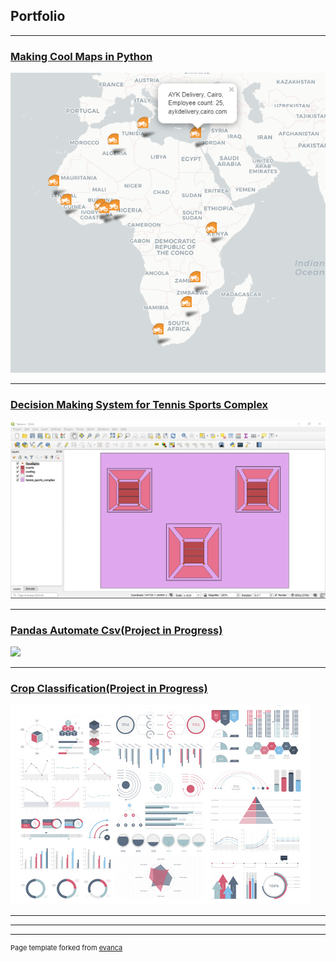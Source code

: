 ## Portfolio

---

### [Making Cool Maps in Python](/coolmaps)
<img src="images/snapshot for portfo cool maps.png?raw=true"/>

---
### [Decision Making System for Tennis Sports Complex](/coolmaps)
<img src="images/QGIS screenshot showing the 5 layers.png?raw=true"/>

---
### [Pandas Automate Csv(Project in Progress)](/pdf/tennissportscomplex.md)
<img src="images/dummy_thumbnail.png?raw=true"/>

---
### [Crop Classification(Project in Progress)](http://example.com/)
<img src="images/dummy_thumbnail.jpg?raw=true"/>

---

<!--[Project 3 Title](http://example.com/) -->
<!--[Project 4 Title](http://example.com/) -->
<!--[Project 5 Title](http://example.com/) -->

---




---
<p style="font-size:11px">Page template forked from <a href="https://github.com/evanca/quick-portfolio">evanca</a></p>
<!-- Remove above link if you don't want to attibute -->
